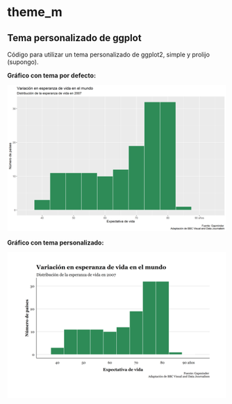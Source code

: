 # theme_m
## Tema personalizado de ggplot

Código para utilizar un tema personalizado de ggplot2, simple y prolijo (supongo). 

**Gráfico con tema por defecto:**

 ![](imagenes/plot_0.png)


**Gráfico con tema personalizado:**

![](imagenes/plot_1.png)
